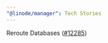 ```yaml
---
"@linode/manager": Tech Stories
---
```


Reroute Databases ([#12285](https://github.com/linode/manager/pull/12285))
